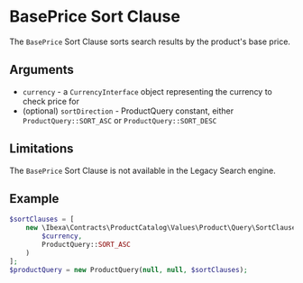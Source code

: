 # BasePrice Sort Clause

The `BasePrice` Sort Clause sorts search results by the product's base price.

## Arguments

- `currency` - a `CurrencyInterface` object representing the currency to check price for
- (optional) `sortDirection` - ProductQuery constant, either `ProductQuery::SORT_ASC` or `ProductQuery::SORT_DESC`

## Limitations

The `BasePrice` Sort Clause is not available in the Legacy Search engine.

## Example

``` php
$sortClauses = [
    new \Ibexa\Contracts\ProductCatalog\Values\Product\Query\SortClause\BasePrice(
        $currency,
        ProductQuery::SORT_ASC
    )
];
$productQuery = new ProductQuery(null, null, $sortClauses);
```
